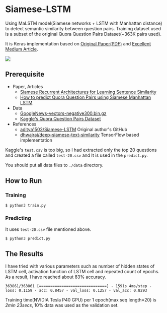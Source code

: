 # Siamese-LSTM

Using MaLSTM model(Siamese networks + LSTM with Manhattan distance) to detect semantic similarity between question pairs. Training dataset used is a subset of the original Quora Question Pairs Dataset(~363K pairs used).

It is Keras implementation based on [Original Paper(PDF)](http://www.mit.edu/~jonasm/info/MuellerThyagarajan_AAAI16.pdf) and [Excellent Medium Article](https://medium.com/mlreview/implementing-malstm-on-kaggles-quora-question-pairs-competition-8b31b0b16a07).

![](https://cloud.githubusercontent.com/assets/9861437/20479493/6ea8ad12-b004-11e6-89e4-53d4d354d32e.png)

## Prerequisite

- Paper, Articles
    - [Siamese Recurrent Architectures for Learning Sentence Similarity](http://www.mit.edu/~jonasm/info/MuellerThyagarajan_AAAI16.pdf)
    - [How to predict Quora Question Pairs using Siamese Manhattan LSTM](https://medium.com/mlreview/implementing-malstm-on-kaggles-quora-question-pairs-competition-8b31b0b16a07)
- Data
    - [GoogleNews-vectors-negative300.bin.gz](https://drive.google.com/file/d/0B7XkCwpI5KDYNlNUTTlSS21pQmM/edit?usp=sharing)
    - [Kaggle's Quora Question Pairs Dataset](https://www.kaggle.com/c/quora-question-pairs/data)
- References
    - [aditya1503/Siamese-LSTM](https://github.com/aditya1503/Siamese-LSTM) Original author's GitHub
    - [dhwajraj/deep-siamese-text-similarity](https://github.com/dhwajraj/deep-siamese-text-similarity) TensorFlow based implementation

Kaggle's `test.csv` is too big, so I had extracted only the top 20 questions and created a file called `test-20.csv` and It is used in the `predict.py`.

You should put all data files to `./data` directory.

## How to Run
### Training
```
$ python3 train.py
```

### Predicting
It uses `test-20.csv` file mentioned above.
```
$ python3 predict.py
```

## The Results
I have tried with various parameters such as number of hidden states of LSTM cell, activation function of LSTM cell and repeated count of epochs. As a result, I have reached about 83% accuracy.

```
363861/363861 [==============================] - 1591s 4ms/step - loss: 0.1159 - acc: 0.8457 - val_loss: 0.1257 - val_acc: 0.8293
```

Training time(NVIDIA Tesla P40 GPU) per 1 epoch(max seq length=20) is *2min 23secs*, 10% data was used as the validation set.